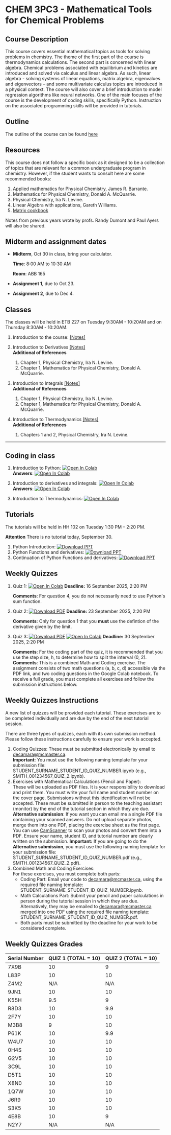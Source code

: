 # CHEM 3PC3 - Mathematical Tools for Chemical Problems 
 
## Course Description 

This course covers essential mathematical topics as tools for solving problems in chemistry. The theme of the first part of the course is thermodynamics calculations. The second part is concerned with linear algebra. Chemical problems associated with equilibrium and kinetics are introduced and solved via calculus and linear algebra. As such, linear algebra - solving systems of linear equations, matrix algebra, eigenvalues and eigenvectors – and some multivariate calculus topics are introduced in a physical context. The course will also cover a brief introduction to model regression algorithms like neural networks. 
One of the main focuses of the course is the development of coding skills, specifically Python. 
Instruction on the associated programming skills will be provided in tutorials. 

## Outline

The outline of the course can be found [here](https://github.com/ChemAI-Lab/Math4Chem/blob/main/website/Lecture_Notes/outline_F2025.pdf) 


## Resources 

This course does not follow a specific book as it designed to be a collection of topics that are relevant for a common undergraduate program in chemistry. However, if the student wants to consult here are some recommended books:

1.	Applied mathematics for Physical Chemistry, James R. Barrante.
2.	Mathematics for Physical Chemistry, Donald A. McQuarrie.
3.	Physical Chemistry, Ira N. Levine.
4.	Linear Algebra with applications, Gareth Williams.
5.  [Matrix cookbook](https://www.math.uwaterloo.ca/~hwolkowi/matrixcookbook.pdf)

Notes from previous years wrote by profs. Randy Dumont and Paul Ayers will also be shared.

## Midterm and assignment dates  
<!-- * **Final**, Dec 6, bring your calculator. -->
<!-- * Practice questions [pdf](https://github.com/ChemAI-Lab/Math4Chem/blob/main/website/Lecture_Notes/final_practice_material.pdf) (**this file will be constantly updated!**) -->
<!-- * **Quiz 2**, due to Dec 6.  <br> -->
<!--   Print the following file and answer the questions, [pdf](https://github.com/ChemAI-Lab/Math4Chem/blob/main/website/Lecture_Notes/quiz2.pdf)<br> -->
<!--   (You can hand it before the final exam. If your are an ASA student, drop your Quiz in CCB's main office mailbox. I will not accept any Quiz2 once the final exam starts.)<br> -->
<!--   -->
* **Midterm**, Oct 30 in class, bring your calculator.
   
   **Time**: 8:00 AM to 10:30 AM 
   
   **Room**: ABB 165 

<!--   * Practice questions [pdf](https://github.com/ChemAI-Lab/Math4Chem/blob/main/website/Lecture_Notes/midterm_practice_material.pdf) -->
<!--   * **Midterm answers** [pdf](https://github.com/ChemAI-Lab/Math4Chem/blob/main/website/Lecture_Notes/midterm_1_answer_key.pdf) -->
* **Assignment 1**, due to Oct 23. 
<!--   * Link to the assignment <a target="_blank" href="https://colab.research.google.com/github/ChemAI-Lab/Math4Chem/blob/main/website/Assigments/assigment_1.ipynb"> -->
<!--   <img src="https://colab.research.google.com/assets/colab-badge.svg" alt="Open In Colab"/> -->
<!--   </a> -->
<!--   * Link to the assignment solution <a target="_blank" href="https://colab.research.google.com/github/ChemAI-Lab/Math4Chem/blob/main/website/Assigments/Assigment_1_solution/Solution.ipynb"> -->
<!--   <img src="https://colab.research.google.com/assets/colab-badge.svg" alt="Open In Colab"/> -->
<!-- </a> -->
<!--  -->
* **Assignment 2**, due to Dec 4. 
<!--   * Link to the assignment <a target="_blank" href="https://colab.research.google.com/github/ChemAI-Lab/Math4Chem/blob/main/website/Assigments/assigment_2.ipynb"> -->
<!--   <img src="https://colab.research.google.com/assets/colab-badge.svg" alt="Open In Colab"/> -->
<!-- </a> -->
<!-- ![Dates](Icons_config/MidTerm_date.jpeg) -->

## Classes 
The classes will be held in ETB 227 on Tuesday 9:30AM - 10:20AM and on Thursday 8:30AM - 10:20AM. 

1. Introduction to the course: [[Notes]](https://github.com/ChemAI-Lab/Math4Chem/blob/main/website/Lecture_Notes/Notes/Lecture_1.pdf)
2. Introduction to Derivatives [[Notes]](https://github.com/ChemAI-Lab/Math4Chem/blob/main/website/Lecture_Notes/Notes/Derivatives_notes.pdf)<br> 
   **Additional of References**
   1. Chapter 1, Physical Chemistry, Ira N. Levine.
   2. Chapter 1, Mathematics for Physical Chemistry, Donald A. McQuarrie.

3. Introduction to Integrals [[Notes]](https://github.com/ChemAI-Lab/Math4Chem/blob/main/website/Lecture_Notes/Notes/Integral_notes.pdf)<br>
   **Additional of References**
   1. Chapter 1, Physical Chemistry, Ira N. Levine.
   2. Chapter 1, Mathematics for Physical Chemistry, Donald A. McQuarrie.

3. Introduction to Thermodynamics [[Notes]](https://github.com/ChemAI-Lab/Math4Chem/blob/main/website/Lecture_Notes/Notes/Intro_thermodynamics_notes.pdf)<br> 
   **Additional of References**
   1. Chapters 1 and 2, Physical Chemistry, Ira N. Levine.
<!--  -->
<!-- 4. Introduction to Linear Algebra [[Notes]](https://github.com/ChemAI-Lab/Math4Chem/blob/main/website/Lecture_Notes/Notes/Introduction_Linear_Algebra.pdf)<br> -->
<!--    **Additional of References** -->
<!--    1. Chapter 13, Mathematics for Physical Chemistry, Donald A. McQuarrie. -->
<!--    2. Chapter 1, Linear Algebra with applications, Gareth Williams. -->
<!--  -->
<!-- 5. Introduction to Linear Regression [[Notes]](https://github.com/ChemAI-Lab/Math4Chem/blob/main/website/Lecture_Notes/Notes/Linear_Regression.pdf)<br> -->
<!--    **Additional of References** <br> -->
<!--    1. Chapter 1 and 6, Linear Algebra with applications, Gareth Williams. -->
<!--    2. Additional notes [link](https://www.stat.cmu.edu/~cshalizi/mreg/15/lectures/13/lecture-13.pdf) -->
<!--    * Notes will be available this time through <a target="_blank" href="https://colab.research.google.com/github/ChemAI-Lab/Math4Chem/blob/main/website/Lecture_Notes/Coding/linear_regression_class.ipynb"> -->
<!--   <img src="https://colab.research.google.com/assets/colab-badge.svg" alt="Open In Colab"/> -->
<!--  </a> -->
<!--  -->
<!-- 6. NonLinear Equations [[Notes]](https://github.com/ChemAI-Lab/Math4Chem/blob/main/website/Lecture_Notes/Notes/Nonlinear_Equations.pdf)<br>  -->
<!--    * Notes will be available this time through <a target="_blank" href="https://colab.research.google.com/github/ChemAI-Lab/Math4Chem/blob/main/website/Lecture_Notes/Coding/nonlinear_equations.ipynb"> -->
<!--   <img src="https://colab.research.google.com/assets/colab-badge.svg" alt="Open In Colab"/> -->
<!-- </a> -->
<!--  -->
<!-- 7. Chemical Kinetics [[Notes]](https://github.com/ChemAI-Lab/Math4Chem/blob/main/website/Lecture_Notes/Notes/[text](Lecture_Notes/Notes/Chemical_kinetics.pdf).pdf)<br>  -->
<!--   **Additional of References** -->
<!--    1. Chapter 17, Physical Chemistry, Ira N. Levine. -->
<!--    * Notes will be available this time through <a target="_blank" href="https://colab.research.google.com/github/ChemAI-Lab/Math4Chem/blob/main/website/Lecture_Notes/Coding/chem_kinetics.ipynb"> -->
<!--   <img src="https://colab.research.google.com/assets/colab-badge.svg" alt="Open In Colab"/> -->
<!-- </a> -->
<!--  -->
<!-- 1. Eigenvalue Decomposition  [[Notes]](https://github.com/ChemAI-Lab/Math4Chem/blob/main/website/Lecture_Notes/Notes/[text](Lecture_Notes/Notes/Eigenvalue_problem.pdf).pdf)<br>  -->
<!--    **Additional of References** <br> -->
<!--    1. Chapters 18 and 19, Mathematics for Physical Chemistry, Donald A. McQuarrie. -->
<!--    2.  [MIT notes](https://math.mit.edu/~jorloff/suppnotes/suppnotes03/la5.pdf) -->
<!--    3.  [LibreText Mathematics](https://math.libretexts.org/Bookshelves/Differential_Equations/Differential_Equations_(Chasnov)/07%3A_Systems_of_Equations/7.02%3A_Coupled_First-Order_Equations#mjx-eqn-eq%3A2) -->
<!--    4.  [University of Bristol](https://people.maths.bris.ac.uk/~maajh/ODEs/chap4.pdf) -->
<!--      * Parts of the notes will be available this time through -->
<!--  <a target="_blank" href="https://colab.research.google.com/github/ChemAI-Lab/Math4Chem/blob/main/website/Lecture_Notes/Coding/eigenvalue_decomposition.ipynb"> -->
<!--   <img src="https://colab.research.google.com/assets/colab-badge.svg" alt="Open In Colab"/> -->
<!--   </a> -->
<!--  -->
**** 

## Coding in class
1. Introduction to Python: [![Open In Colab](https://colab.research.google.com/assets/colab-badge.svg)](
https://colab.research.google.com/github/ChemAI-Lab/Math4Chem/blob/main/website/Lecture_Notes/Notes/Coding/intro_python.ipynb
) <br>
   **Answers**: [![Open In Colab](https://colab.research.google.com/assets/colab-badge.svg)](
https://colab.research.google.com/github/ChemAI-Lab/Math4Chem/blob/main/website/Lecture_Notes/Notes/Coding/answers/intro_python.ipynb
)

2. Introduction to derivatives and integrals: [![Open In Colab](https://colab.research.google.com/assets/colab-badge.svg)](
https://colab.research.google.com/github/ChemAI-Lab/Math4Chem/blob/main/website/Lecture_Notes/Notes/Coding/derivatives_and_integrals.ipynb
)<br>
   **Answers**: [![Open In Colab](https://colab.research.google.com/assets/colab-badge.svg)](
https://colab.research.google.com/github/ChemAI-Lab/Math4Chem/blob/main/website/Lecture_Notes/Notes/Coding/answers/derivatives_and_integrals.ipynb
)

3. Introduction to Thermodynamics: [![Open In Colab](https://colab.research.google.com/assets/colab-badge.svg)](
https://colab.research.google.com/github/ChemAI-Lab/Math4Chem/blob/main/website/Lecture_Notes/Notes/Coding/intro_thermo.ipynb
)

<!-- 3. Introduction to Linear Algebra <a target="_blank" href="https://colab.research.google.com/github/ChemAI-Lab/Math4Chem/blob/main/website/Lecture_Notes/Coding/intro_linear_algebra.ipynb"> -->
<!--   <img src="https://colab.research.google.com/assets/colab-badge.svg" alt="Open In Colab"/> -->
<!--   </a> -->
<!-- 4. Matrix operations <a target="_blank" href="https://colab.research.google.com/github/ChemAI-Lab/Math4Chem/blob/main/website/Lecture_Notes/Coding/matrix_operations.ipynb"> -->
<!--   <img src="https://colab.research.google.com/assets/colab-badge.svg" alt="Open In Colab"/> -->
<!--   </a> -->
<!-- 5. Linear Regression <a target="_blank" href="https://colab.research.google.com/github/ChemAI-Lab/Math4Chem/blob/main/website/Lecture_Notes/Coding/linear_regression.ipynb"> -->
<!--   <img src="https://colab.research.google.com/assets/colab-badge.svg" alt="Open In Colab"/> -->
<!--   </a> -->
<!-- 6. Polynomial Regression <a target="_blank" href="https://colab.research.google.com/github/ChemAI-Lab/Math4Chem/blob/main/website/Lecture_Notes/Coding/polynomial_regression_overfitting.ipynb"> -->
<!--   <img src="https://colab.research.google.com/assets/colab-badge.svg" alt="Open In Colab"/> -->
<!--   </a> -->
<!-- 7. Gradient Descent and Newton's Method <a target="_blank" href="https://colab.research.google.com/github/ChemAI-Lab/Math4Chem/blob/main/website/Lecture_Notes/Coding/nonlinear_equations.ipynb"> -->
<!--   <img src="https://colab.research.google.com/assets/colab-badge.svg" alt="Open In Colab"/> -->
<!--   </a> -->
<!-- 8. Chemical Kinetics<a target="_blank" href="https://colab.research.google.com/github/ChemAI-Lab/Math4Chem/blob/main/website/Lecture_Notes/Coding/chem_kinetics.ipynb"> -->
<!--   <img src="https://colab.research.google.com/assets/colab-badge.svg" alt="Open In Colab"/> -->
<!--   </a> -->
<!-- 9. Eigenvalue Decomposition <a target="_blank" href="https://colab.research.google.com/github/ChemAI-Lab/Math4Chem/blob/main/website/Lecture_Notes/Coding/eigenvalue_decomposition.ipynb"> -->
<!--   <img src="https://colab.research.google.com/assets/colab-badge.svg" alt="Open In Colab"/> -->
<!--   </a> -->
<!-- 10. Introduction to Neural Networks  <a target="_blank" href="https://colab.research.google.com/github/ChemAI-Lab/Math4Chem/blob/main/website/Lecture_Notes/Coding/Introduction_to_neural_networks.ipynb"> -->
<!--   <img src="https://colab.research.google.com/assets/colab-badge.svg" alt="Open In Colab"/> -->
<!-- </a> -->
<!-- 1.  Introduction to RdKit  <a target="_blank" href="https://colab.research.google.com/github/ChemAI-Lab/Math4Chem/blob/main/website/Lecture_Notes/Coding/Intro_RdKit.ipynb"> -->
<!--   <img src="https://colab.research.google.com/assets/colab-badge.svg" alt="Open In Colab"/> -->
<!-- </a> -->
<!--  -->


## Tutorials

The tutorials will be held in  HH 102 on Tuesday 1:30 PM – 2:20 PM.

**Attention** There is no tutorial today, September 30. 

1. Python Introduction: [![Download PPT](https://img.shields.io/badge/Download-PowerPoint-orange)](https://github.com/ChemAI-Lab/Math4Chem/raw/main/website/Tutorial_Presentation/First_Tutorial_3PC3.pptx?raw=true)
2. Python Functions and derivatives: [![Download PPT](https://img.shields.io/badge/Download-PowerPoint-orange)](https://github.com/ChemAI-Lab/Math4Chem/raw/main/website/Tutorial_Presentation/Second_Tutorial_3PC3.pptx?raw=true)
3. Continuation of Python Functions and derivatives: [![Download PPT](https://img.shields.io/badge/Download-PowerPoint-orange)](https://github.com/ChemAI-Lab/Math4Chem/raw/main/website/Tutorial_Presentation/Third_Tutorial_3PC3.pptx?raw=true)
<!--    **Coding**  -->
<!--    1. Alternating Series <a target="_blank" href="https://colab.research.google.com/github/ChemAI-Lab/Math4Chem/blob/main/website/Jupyter_files/Alternating_series.ipynb"> -->
<!--   <img src="https://colab.research.google.com/assets/colab-badge.svg" alt="Open In Colab"/> -->
<!-- </a> -->
<!--  -->
<!-- 2. SymPY [[pdf]](https://mcmasteru365-my.sharepoint.com/:p:/g/personal/decamara_mcmaster_ca/ER0eOwXjrfZOlheg3cF85XwBe8bIRawBXdAxFKFOJTDUkQ?e=eVR3J9)   -->
<!--  -->
<!-- 3. Linear Algebra <a target="_blank" href="https://colab.research.google.com/github/ChemAI-Lab/Math4Chem/blob/alex/website/Tutorial_Presentation/Linear_Algebra.ipynb"> -->
<!--   <img src="https://colab.research.google.com/assets/colab-badge.svg" alt="Open In Colab"/> -->
<!-- </a> -->
<!--  -->
<!-- 4. Neural netowrks and Regression Model <a target="_blank" href="https://colab.research.google.com/github/ChemAI-Lab/Math4Chem/blob/main/website/Tutorial_Presentation/Regression.ipynb"> -->
<!--   <img src="https://colab.research.google.com/assets/colab-badge.svg" alt="Open In Colab"/> -->
<!-- </a> -->
<!--  -->
<!-- 5. Challenge Regression Model <a target="_blank" href="https://colab.research.google.com/github/ChemAI-Lab/Math4Chem/blob/main/website/Tutorial_Presentation/Code_Challenge_Regression.ipynb"> -->
<!--   <img src="https://colab.research.google.com/assets/colab-badge.svg" alt="Open In Colab"/> -->
<!-- </a> -->

## Weekly Quizzes

1. Quiz 1: [![Open In Colab](https://colab.research.google.com/assets/colab-badge.svg)](https://colab.research.google.com/github/ChemAI-Lab/Math4Chem/blob/main/website/Quizzes/Quiz_1.ipynb) **Deadline:** 16 September 2025, 2:20 PM

   **Comments**: For question 4, you do not necessarily need to use Python's sum function.

2. Quiz 2: [![Download PDF](https://img.shields.io/badge/Download_PDF-Click_Here-blue.svg)](https://github.com/ChemAI-Lab/Math4Chem/raw/main/website/Quizzes/Quiz_2.pdf) **Deadline:** 23 September 2025, 2:20 PM

   **Comments**: Only for question 1 that you **must** use the defintion of the derivative given by the limit.

3. Quiz 3: [![Download PDF](https://img.shields.io/badge/Download_PDF-Click_Here-blue.svg)](https://github.com/ChemAI-Lab/Math4Chem/raw/main/website/Quizzes/Quiz_3.pdf)
[![Open In Colab](https://colab.research.google.com/assets/colab-badge.svg)](https://colab.research.google.com/github/ChemAI-Lab/Math4Chem/blob/main/website/Quizzes/Quiz_3.ipynb)  **Deadline:** 30 September 2025, 2:20 PM

   **Comments**: For the coding part of the quiz, it is recommended that you use the step size, h, to determine how to split the interval (0, 2).  
   **Comments**: This is a combined Math and Coding exercise. The assignment consists of two math questions (a, b, c, d) accessible via the PDF link, and two coding questions in the Google Colab notebook. To receive a full grade, you must complete all exercises and follow the submission instructions below.



## Weekly Quizzes Instructions 
A new list of quizzes will be provided each tutorial. These exercises are to be completed individually and are due by the end of the next tutorial session.

There are three types of quizzes, each with its own submission method. Please follow these instructions carefully to ensure your work is accepted.
1.	Coding Quizzes:
These must be submitted electronically by email to decamara@mcmaster.ca.<br>
**Important:** You must use the following naming template for your submission file:
STUDENT_SURNAME_STUDENT_ID_QUIZ_NUMBER.ipynb
(e.g., SMITH_001234567_QUIZ_2.ipynb).
2.	Exercises with Mathematical Calculations (Pencil and Paper):<br>
These will be uploaded as PDF files. It is your responsibility to download and print them. You must write your full name and student number on the cover page. Submissions without this identification will not be accepted. These must be submitted in person to the teaching assistant (monitor) by the end of the tutorial section in which they are due.
**Alternative submission**: If you want you can email me a single PDF file containing your scanned answers. Do not upload separate photos, merge them into one PDF, placing the exercise sheet as the first page. You can use [CamScanner](https://www.camscanner.com/download) to scan your photos and convert them into a PDF. Ensure your name, student ID, and tutorial number are clearly written on the submission.
**Important:** If you are going to do the **Alternative submission**, you must use the following naming template for your submission file:
STUDENT_SURNAME_STUDENT_ID_QUIZ_NUMBER.pdf
(e.g., SMITH_001234567_QUIZ_2.pdf).
3.	Combined Math and Coding Exercises:<br>
   For these exercises, you must complete both parts:
      -   Coding Part: Email your code to decamara@mcmaster.ca, using the required file naming template: STUDENT_SURNAME_STUDENT_ID_QUIZ_NUMBER.ipynb.
      -	Math Calculations Part: Submit your pencil and paper calculations in person during the tutorial session in which they are due. Alternatively, they may be emailed to decamara@mcmaster.ca merged into one PDF using the required file naming template: STUDENT_SURNAME_STUDENT_ID_QUIZ_NUMBER.pdf. 
      - Both parts must be submitted by the deadline for your work to be considered complete.

## Weekly Quizzes Grades

| Serial Number | QUIZ 1 (TOTAL = 10) | QUIZ 2 (TOTAL = 10) |
| :--- | :--- | :--- |
| 7X9B | 10 | 9 |
| L83P | 10 | 10 |
| Z4M2 | N/A | N/A |
| 9JN1 | 10 | 10 |
| K55H | 9.5 | 9 |
| R8D3 | 10 | 9.9 |
| 2F7Y | 10 | 10 |
| M3B8 | 9 | 10 |
| P61K | 10 | 9.9 |
| W4U7 | 10 | 10 |
| 0H4S | 10 | 10 |
| G2V5 | 10 | 10 |
| 3C9L | 10 | 10 |
| D5T1 | 10 | 10 |
| X8N0 | 10 | 10 |
| 1Q7W | 10 | 10 |
| J6R9 | 10 | 10 |
| S3K5 | 10 | 10 |
| 4E8B | 10 | 9 |
| N2Y7 | N/A | N/A |